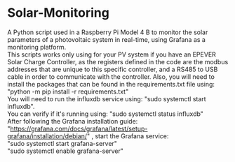# Solar-Monitoring
A Python script used in a Raspberry Pi Model 4 B to monitor the solar parameters of a photovoltaic system in real-time, using Grafana as a monitoring platform. <br>
This scripts works only using for your PV system if you have an EPEVER Solar Charge Controller, as the registers defined in the code are the modbus addresses that are unique to this specific controller, and a RS485 to USB cable in order to communicate with the controller. Also, you will need to install the packages that can be found in the requirements.txt file using: "python -m pip install -r requirements.txt" <br>
You will need to run the influxdb service using: "sudo systemctl start influxdb". <br>
You can verify if it's running using: "sudo systemctl status influxdb" <br>
After following the Grafana installation guide: "https://grafana.com/docs/grafana/latest/setup-grafana/installation/debian/" , start the Grafana service: <br>
"sudo systemctl start grafana-server" <br> 
"sudo systemctl enable grafana-server"
